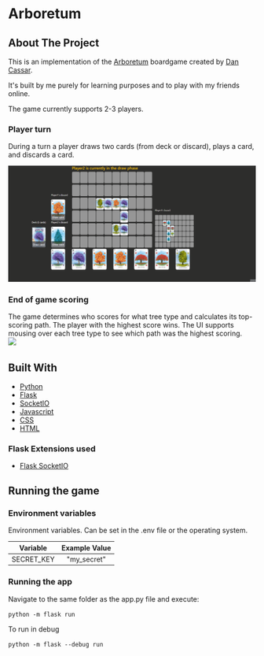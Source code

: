 # Arboretum

## About The Project

This is an implementation of the [Arboretum](https://boardgamegeek.com/boardgame/140934/arboretum) boardgame created by [Dan Cassar](http://dancassar.com/).

It's built by me purely for learning purposes and to play with my friends online.

The game currently supports 2-3 players.

### Player turn
During a turn a player draws two cards (from deck or discard), plays a card, and discards a card.

![](basic_turn.gif)


### End of game scoring
The game determines who scores for what tree type and calculates its top-scoring path. The player with the highest score wins. 
The UI supports mousing over each tree type to see which path was the highest scoring.  
![](scoring.gif)


## Built With

* [Python](https://www.python.org/)
* [Flask](https://flask.palletsprojects.com)
* [SocketIO](https://socket.io/)
* [Javascript](https://developer.mozilla.org/fr/docs/Web/JavaScript)
* [CSS](https://developer.mozilla.org/fr/docs/Web/CSS)
* [HTML](https://developer.mozilla.org/fr/docs/Web/HTML)

### Flask Extensions used

* [Flask SocketIO](https://flask-socketio.readthedocs.io)

## Running the game

### Environment variables
Environment variables. Can be set in the .env file or the operating system.

| Variable | Example Value 
| :---:   |:-------------:|
| SECRET_KEY |  "my_secret"  |

### Running the app

Navigate to the same folder as the app.py file and execute:
```
python -m flask run
```

To run in debug
```
python -m flask --debug run
```
